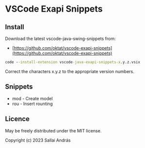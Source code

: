 # VSCode Exapi Snippets

## Install

Download the latest vscode-java-swing-snippets from:

* [https://github.com/oktat/vscode-exapi-snippets](https://github.com/oktat/vscode-exapi-snippets)

```cmd
code --install-extension vscode-java-exapi-snippets-x.y.z.vsix
```

Correct the characters x.y.z to the appropriate version numbers.

## Snippets

* mod - Create model
* rou - Insert rounting

## Licence

May be freely distributed under the MIT license.

Copyright (c) 2023 Sallai András
